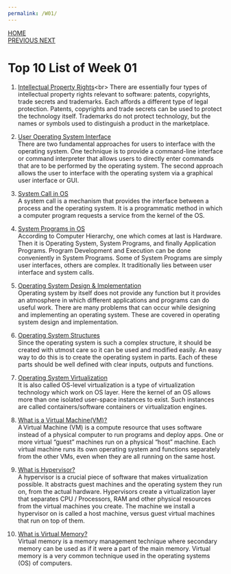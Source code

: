 ```yaml
---
permalink: /W01/
---
```

[HOME](../)<br>
[PREVIOUS  ](../W00/)
[  NEXT](../W02/)<br>

# Top 10 List of Week 01

1. [Intellectual Property Rights](https://freibrunlaw.com/intellectual-property-rights-software-protect/#:~:text=There%20are%20essentially%20four%20types,to%20protect%20the%20technology%20itself.)<br>
There are essentially four types of intellectual property rights relevant to software: patents, copyrights, trade secrets and trademarks. Each affords a different type of legal protection. Patents, copyrights and trade secrets can be used to protect the technology itself. Trademarks do not protect technology, but the names or symbols used to distinguish a product in the marketplace. <br>

2. [User Operating System Interface](http://www.padakuu.com/article/84-user-os-interface-command-interpreter-and-graphical-user-interfaces)<br>
There are two fundamental approaches for users to interface with the operating system. One technique is to provide a command-line interface or command interpreter that allows users to directly enter commands that are to be performed by the operating system. The second approach allows the user to interface with the operating system via a graphical user interface or GUI. <br>

3. [System Call in OS](https://www.guru99.com/system-call-operating-system.html)<br>
A system call is a mechanism that provides the interface between a process and the operating system. It is a programmatic method in which a computer program requests a service from the kernel of the OS. <br>

4. [System Programs in OS](https://www.geeksforgeeks.org/system-programs-in-operating-system/)<br>
According to Computer Hierarchy, one which comes at last is Hardware. Then it is Operating System, System Programs, and finally Application Programs. Program Development and Execution can be done conveniently in System Programs. Some of System Programs are simply user interfaces, others are complex. It traditionally lies between user interface and system calls. <br>

5. [Operating System Design & Implementation](https://www.tutorialspoint.com/operating-system-design-and-implementation)<br>
Operating system by itself does not provide any function but it provides an atmosphere in which different applications and programs can do useful work. There are many problems that can occur while designing and implementing an operating system. These are covered in operating system design and implementation. <br>

6. [Operating System Structures](http://faculty.salina.k-state.edu/tim/ossg/Introduction/struct.html)<br>
Since the operating system is such a complex structure, it should be created with utmost care so it can be used and modified easily. An easy way to do this is to create the operating system in parts. Each of these parts should be well defined with clear inputs, outputs and functions. <br>

7. [Operating System Virtualization](https://www.w3schools.in/cloud-virtualization/os-virtualization/)<br>
It is also called OS-level virtualization is a type of virtualization technology which work on OS layer. Here the kernel of an OS allows more than one isolated user-space instances to exist. Such instances are called containers/software containers or virtualization engines. <br>

8. [What is a Virtual Machine(VM)?](https://www.vmware.com/topics/glossary/content/virtual-machine)<br>
A Virtual Machine (VM) is a compute resource that uses software instead of a physical computer to run programs and deploy apps. One or more virtual “guest” machines run on a physical “host” machine.  Each virtual machine runs its own operating system and functions separately from the other VMs, even when they are all running on the same host. <br>

9. [What is Hypervisor?](https://phoenixnap.com/kb/what-is-hypervisor-type-1-2)<br>
A hypervisor is a crucial piece of software that makes virtualization possible. It abstracts guest machines and the operating system they run on, from the actual hardware. Hypervisors create a virtualization layer that separates CPU / Processors, RAM and other physical resources from the virtual machines you create. The machine we install a hypervisor on is called a host machine, versus guest virtual machines that run on top of them. <br>

10. [What is Virtual Memory?](https://searchstorage.techtarget.com/definition/virtual-memory)<br>
Virtual memory is a memory management technique where secondary memory can be used as if it were a part of the main memory. Virtual memory is a very common technique used in the operating systems (OS) of computers. <br>

